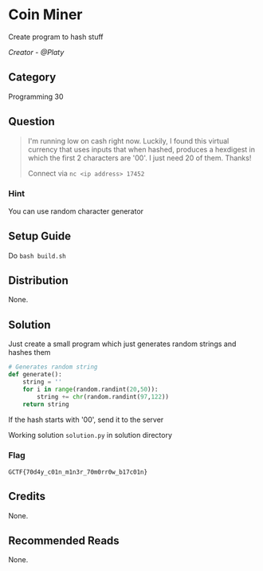 # Coin Miner
Create program to hash stuff

<i>Creator - @Platy</i>

## Category
Programming 30

## Question
>I'm running low on cash right now. Luckily, I found this virtual currency that uses inputs that when hashed, produces a hexdigest in which the first 2 characters are '00'. I just need 20 of them. Thanks!
>
>Connect via `nc <ip address> 17452`

### Hint
You can use random character generator

## Setup Guide
Do `bash build.sh`

## Distribution
None.

## Solution
Just create a small program which just generates random strings and hashes them
```python
# Generates random string
def generate():
	string = ''
	for i in range(random.randint(20,50)):
		string += chr(random.randint(97,122))
	return string
```

If the hash starts with '00', send it to the server

Working solution `solution.py` in solution directory

### Flag
`GCTF{70d4y_c01n_m1n3r_70m0rr0w_b17c01n}`

## Credits
None.

## Recommended Reads
None.